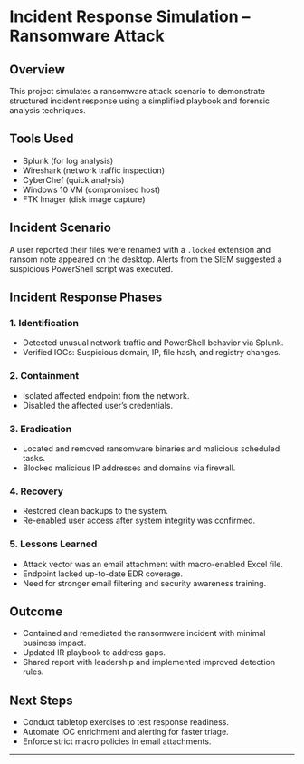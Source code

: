 # Incident Response Simulation – Ransomware Attack

## Overview
This project simulates a ransomware attack scenario to demonstrate structured incident response using a simplified playbook and forensic analysis techniques.

## Tools Used
- Splunk (for log analysis)
- Wireshark (network traffic inspection)
- CyberChef (quick analysis)
- Windows 10 VM (compromised host)
- FTK Imager (disk image capture)

## Incident Scenario
A user reported their files were renamed with a `.locked` extension and ransom note appeared on the desktop. Alerts from the SIEM suggested a suspicious PowerShell script was executed.

## Incident Response Phases

### 1. Identification
- Detected unusual network traffic and PowerShell behavior via Splunk.
- Verified IOCs: Suspicious domain, IP, file hash, and registry changes.

### 2. Containment
- Isolated affected endpoint from the network.
- Disabled the affected user’s credentials.

### 3. Eradication
- Located and removed ransomware binaries and malicious scheduled tasks.
- Blocked malicious IP addresses and domains via firewall.

### 4. Recovery
- Restored clean backups to the system.
- Re-enabled user access after system integrity was confirmed.

### 5. Lessons Learned
- Attack vector was an email attachment with macro-enabled Excel file.
- Endpoint lacked up-to-date EDR coverage.
- Need for stronger email filtering and security awareness training.

## Outcome
- Contained and remediated the ransomware incident with minimal business impact.
- Updated IR playbook to address gaps.
- Shared report with leadership and implemented improved detection rules.

## Next Steps
- Conduct tabletop exercises to test response readiness.
- Automate IOC enrichment and alerting for faster triage.
- Enforce strict macro policies in email attachments.

---

